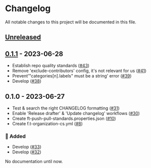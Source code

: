 # Changelog

All notable changes to this project will be documented in this file.

## [Unreleased](https://github.com/figuren-theater/.github/compare/0.1.1...HEAD)

## [0.1.1](https://github.com/figuren-theater/.github/compare/0.1.0...0.1.1) - 2023-06-28

- Establish repo quality standards ([#43](https://github.com/figuren-theater/.github/pull/43))
- Remove 'exclude-contributors' config, it's not relevant for us ([#41](https://github.com/figuren-theater/.github/pull/41))
- Prevent'"categories[n].labels" must be a string' error ([#39](https://github.com/figuren-theater/.github/pull/39))
- Develop ([#38](https://github.com/figuren-theater/.github/pull/38))

## 0.1.0 - 2023-06-27

- Test & search the right CHANGELOG formatting ([#31](https://github.com/figuren-theater/.github/pull/31))
- Enable 'Release drafter' & 'Update changelog' workflows ([#30](https://github.com/figuren-theater/.github/pull/30))
- Create ft-push-pull-standards.properties.json ([#10](https://github.com/figuren-theater/.github/pull/10))
- Create f.t-organization-cs.yml ([#8](https://github.com/figuren-theater/.github/pull/8))

### 🚀 Added

- Develop ([#33](https://github.com/figuren-theater/.github/pull/33))
- Develop ([#32](https://github.com/figuren-theater/.github/pull/32))

No documentation until now.
